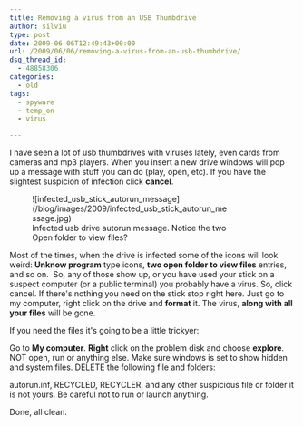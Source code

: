 ```yaml
---
title: Removing a virus from an USB Thumbdrive
author: silviu
type: post
date: 2009-06-06T12:49:43+00:00
url: /2009/06/06/removing-a-virus-from-an-usb-thumbdrive/
dsq_thread_id:
  - 48858306
categories:
  - old
tags:
  - spyware
  - temp_on
  - virus

---
```

I have seen a lot of usb thumbdrives with viruses lately, even cards from cameras and mp3 players. When you insert a new drive windows will pop up a message with stuff you can do (play, open, etc). If you have the slightest suspicion of infection click **cancel**.

<figure id="attachment_241" aria-describedby="caption-attachment-241" style="width: 349px" class="wp-caption alignleft">![infected_usb_stick_autorun_message](/blog/images/2009/infected_usb_stick_autorun_message.jpg) <figcaption id="caption-attachment-241" class="wp-caption-text">Infected usb drive autorun message. Notice the two Open folder to view files?</figcaption></figure>

Most of the times, when the drive is infected some of the icons will look weird: **Unknow program** type icons, **two open folder to view files** entries, and so on.  So, any of those show up, or you have used your stick on a suspect computer (or a public terminal) you probably have a virus. So, click cancel. If there's nothing you need on the stick stop right here. Just go to my computer, right click on the drive and **format** it. The virus, **along with all your files** will be gone.

If you need the files it's going to be a little trickyer:

Go to **My computer**. **Right** click on the problem disk and choose **explore**. NOT open, run or anything else. Make sure windows is set to show hidden and system files. DELETE the following file and folders:

autorun.inf, RECYCLED, RECYCLER, and any other suspicious file or folder it is not yours. Be careful not to run or launch anything.

Done, all clean.